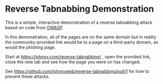 # Reverse Tabnabbing Demonstration

This is a simple, interactive demonstration of a reverse tabnabbing attack based on code from [OWASP](https://www.owasp.org/index.php/Reverse_Tabnabbing).

In this demonstration, all of the pages are on the same domain but in reality the community-provided link would be to a page on a third-party domain, as would the phishing page.

Start at https://johnsy.com/reverse-tabnabbing/ , open the provided link, close the new tab and see how the page you were on has changed.

See https://github.com/johnsyweb/reverse-tabnabbing/pull/1 for how to prevent these attacks.
